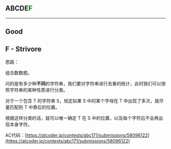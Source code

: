 ## ABCDE<font color=green>F</font>

---

## Good

## F - Strivore

思路：

组合数数题。

问的是有多少种**不同**的字符串，我们要对字符串进行去重的统计，此时我们可以按照字符串的某种性质进行分类。

对于一个包含 T 的字符串 S，规定如果 S 中的某个字母在 T 中出现了多次，就尽量匹配到 T 中靠后的位置。

根据这样分类的话，就可以唯一确定 T 在 S 中的位置，以及每个字符后不会再出现本身字符。

AC代码：[https://atcoder.jp/contests/abc171/submissions/58096122](https://atcoder.jp/contests/abc171/submissions/58096122)